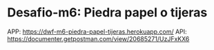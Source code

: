 # Desafio-m6: Piedra papel o tijeras
APP: https://dwf-m6-piedra-papel-tijeras.herokuapp.com/
API: https://documenter.getpostman.com/view/20685271/UzJFxKX6

